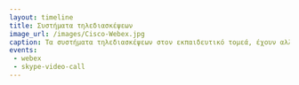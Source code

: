 ```yaml
---
layout: timeline
title: Συστήματα τηλεδιασκέψεων
image_url: /images/Cisco-Webex.jpg
caption: Τα συστήματα τηλεδιασκέψεων στον εκπαιδευτικό τομεά, έχουν αλλάξει τον τρόπο εκπαίδευσης, παρέχοντας νέα εργαλεία διδασκαλίας και νέους τρόπους διδασκαλίας.
events:
 - webex
 - skype-video-call
---
```


